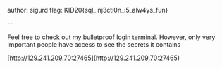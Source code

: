 author: sigurd
flag: KID20{sql_inj3cti0n_i5_alw4ys_fun}

-- 

Feel free to check out my bulletproof login terminal. However, only very important people have access to see the secrets it contains 

[http://129.241.209.70:27465](http://129.241.209.70:27465)

